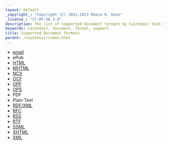 ```yaml
---
layout: default
_copyright_: "Copyright (C) 2011-2013 Reece H. Dunn"
_license_: "CC-BY-SA 3.0"
description: The list of supported document formats by Cainteoir Text-to-Speech.
keywords: cainteoir, document, format, support
title: Supported Document Formats
parent: /cainteoir/index.html
---
```


*  [email](mime)
*  ePub
*  [HTML](html)
*  [MHTML](mime)
*  [NCX](ncx)
*  [OCF](ocf)
*  [OPF](opf)
*  [OPS](ops)
*  PDF
*  Plain Text
*  [RDF/XML](rdfxml)
*  [RFC](rfc)
*  [RSS](rss)
*  [RTF](rtf)
*  [SSML](ssml)
*  [XHTML](html)
*  [XML](xml)
